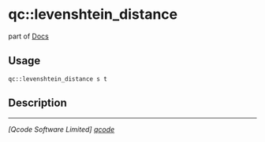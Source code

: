 qc::levenshtein_distance
========================

part of [Docs](../index.md)

Usage
-----
`qc::levenshtein_distance s t`

Description
-----------


----------------------------------
*[Qcode Software Limited] [qcode]*

[qcode]: http://www.qcode.co.uk "Qcode Software"